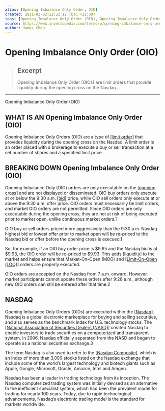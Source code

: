 ```yaml
---
alias: [Opening Imbalance Only Order, OIO]
created: 2021-03-02T22:22:12 (UTC +11:00)
tags: [Opening Imbalance Only Order (OIO), Opening Imbalance Only Order (OIO)]
source: https://www.investopedia.com/terms/o/opening-imbalance-only-order-oio.asp
author: James Chen
---
```


# Opening Imbalance Only Order (OIO)

> ## Excerpt
> Opening Imbalance Only Order (OIOs) are limit orders that provide liquidity during the opening cross on the Nasdaq.

---

Opening Imbalance Only Order (OIO)
## WHAT IS AN Opening Imbalance Only Order (OIO)

Opening Imbalance Only Orders (OIO) are a type of [[limit order]](https://www.investopedia.com/terms/l/limitorder.asp) that provides liquidity during the opening cross on the Nasdaq. A limit order is an order placed with a brokerage to execute a buy or sell transaction at a set number of shares and a specified limit price.

## BREAKING DOWN Opening Imbalance Only Order (OIO)

Opening Imbalance Only (OIO) orders are only executable on the [[opening cross]](https://www.investopedia.com/terms/o/opening-cross.asp) and are not displayed or disseminated. OIO buy orders only execute at or below the 9:30 a.m. [[bid]](https://www.investopedia.com/terms/b/bid.asp) price, while OIO sell orders only execute at or above the 9:30 a.m. offer price. OIO orders must necessarily be limit orders, and market OIO orders are not permitted. Since OIO orders are only executable during the opening cross, they are not at risk of being executed prior to market open, unlike continuous market orders.1

OIO buy or sell orders priced more aggressively than the 9:30 a.m. Nasdaq highest bid or lowest offer prior to market open will be re-priced to the Nasdaq bid or offer before the opening cross is execued.1

So, for example, if an OIO buy order price is $9.95 and the Nasdaq bid is at $9.93, the OIO order will be re-priced to $9.93. This adds [[liquidity]](https://www.investopedia.com/terms/l/liquidity.asp) to the market and helps ensure that Market-On-Open (MOO) and [[Limit-On-Open (LOO)]](https://www.investopedia.com/terms/l/limitonopenorder.asp) orders are properly executed.

OIO orders are accepted on the Nasdaq from 7 a.m. onward. However, market participants cannot update these orders after 9:28 a.m., although new OIO orders can still be entered after that time.2

## NASDAQ

Opening Imbalance Only Orders (OIOs) are executed within the [[Nasdaq]](https://www.investopedia.com/terms/n/nasdaq.asp). Nasdaq is a global electronic marketplace for buying and selling securities, and also serves as the benchmark index for U.S. technology stocks. The [[National Association of Securities Dealers (NASD)]](https://www.investopedia.com/terms/n/nasd.asp) created Nasdaq to enable investors to trade securities on a computerized and transparent system. In 2006, Nasdaq officially separated from the NASD and began to operate as a national securities exchange.3

The term Nasdaq is also used to refer to the [[Nasdaq Composite]](https://www.investopedia.com/terms/n/nasdaqcompositeindex.asp), which is an index of more than 3,000 stocks listed on the Nasdaq exchange that include some of the world’s largest technology and biotech giants such as Apple, Google, Microsoft, Oracle, Amazon, Intel and Amgen.

Nasdaq has been a leader in trading technology from its inception. The Nasdaq computerized trading system was initially devised as an alternative to the inefficient specialist system, which had been the prevalent model for trading for nearly 100 years. Today, due to rapid technological advancements, Nasdaq’s electronic trading model is the standard for markets worldwide.
